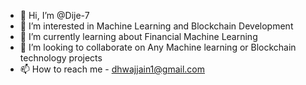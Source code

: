 - 👋 Hi, I’m @Dije-7
- 👀 I’m interested in Machine Learning and Blockchain Development 
- 🌱 I’m currently learning about Financial Machine Learning 
- 💞️ I’m looking to collaborate on Any Machine learning or Blockchain technology projects
- 📫 How to reach me - dhwajjain1@gmail.com

<!---
Dije-7/Dije-7 is a ✨ special ✨ repository because its `README.md` (this file) appears on your GitHub profile.
You can click the Preview link to take a look at your changes.
--->
